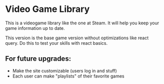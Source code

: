 # Video Game Library
This is a videogame library like the one at Steam.
It will help you keep your game information up to date.

This version is the base game version without optimizations like react query. Do this to test your skills with react basics.

## For future upgrades:
- Make the site customizable (users log in and stuff)
- Each user can make "playlists" of their favorite games

